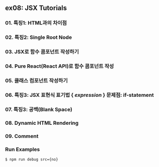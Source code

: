 ## ex08: JSX Tutorials

### 01. 특징1: HTML과의 차이점
### 02. 특징2: Single Root Node
### 03. JSX로 함수 콤포넌트 작성하기
### 04. Pure React(React API)로 함수 콤포넌트 작성
### 05. 클래스 컴포넌트 작성하기
### 06. 특징3: JSX 표현식 표기법 { _expression_ } 문제점: if-statement
### 07. 특징3: 공백(Blank Space)
### 08. Dynamic HTML Rendering
### 09. Comment

### Run Examples
```bash
$ npm run debug src={no}
```
